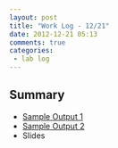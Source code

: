 ```yaml
---
layout: post
title: "Work Log - 12/21"
date: 2012-12-21 05:13
comments: true
categories: 
 - lab log
---
```


## Summary
* [Sample Output 1](/lab/data/1221/My_mom_says_2012-12-21_03-26-10.78.html)
* [Sample Output 2](/lab/data/1221/testParallel_2012-12-21_05-07-59.23.html)
* Slides

<!-- more -->
<script async class="speakerdeck-embed" data-id="11f366b02d160130f81b1231381b0c28" data-ratio="1.33333333333333" src="//speakerdeck.com/assets/embed.js"></script>